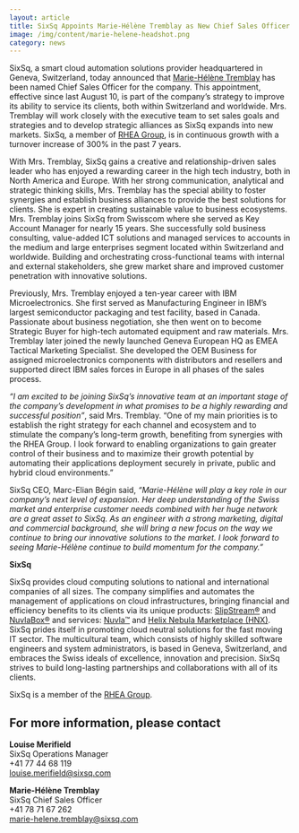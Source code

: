 ```yaml
---
layout: article
title: SixSq Appoints Marie-Hélène Tremblay as New Chief Sales Officer
image: /img/content/marie-helene-headshot.png
category: news
---
```


SixSq, a smart cloud automation solutions provider headquartered in Geneva, Switzerland, today announced that [Marie-Hélène Tremblay](https://www.linkedin.com/profile/view?id=AAMAAACke8MBF33ChCUAjPUf65IHmPzICkJPgak&authType=name&authToken=uudn&trk=hp-feed-member-name) has been named Chief Sales Officer for the company. This appointment, effective since last August 10, is part of the company’s strategy to improve its ability to service its clients, both within Switzerland and worldwide. Mrs. Tremblay will work closely with the executive team to set sales goals and strategies and to develop strategic alliances as SixSq expands into new markets. SixSq, a member of [RHEA Group](http://www.rheagroup.com), is in continuous growth with a turnover increase of 300% in the past 7 years.

With Mrs. Tremblay, SixSq gains a creative and relationship-driven sales leader who has enjoyed a rewarding career in the high tech industry, both in North America and Europe. With her strong communication, analytical and strategic thinking skills, Mrs. Tremblay has the special ability to foster synergies and establish business alliances to provide the best solutions for clients. She is expert in creating sustainable value to business ecosystems.
Mrs. Tremblay joins SixSq from Swisscom where she served as Key Account Manager for nearly 15 years. She successfully sold business consulting, value-added ICT solutions and managed services to accounts in the medium and large enterprises segment located within Switzerland and worldwide. Building and orchestrating cross-functional teams with internal and external stakeholders, she grew market share and improved customer penetration with innovative solutions. 

Previously, Mrs. Tremblay enjoyed a ten-year career with IBM Microelectronics. She first served as Manufacturing Engineer in IBM’s largest semiconductor packaging and test facility, based in Canada. Passionate about business negotiation, she then went on to become Strategic Buyer for high-tech automated equipment and raw materials. Mrs. Tremblay later joined the newly launched Geneva European HQ as EMEA Tactical Marketing Specialist. She developed the OEM Business for assigned microelectronics components with distributors and resellers and supported direct IBM sales forces in Europe in all phases of the sales process. 

 *“I am excited to be joining SixSq’s innovative team at an important stage of the company’s development in what promises to be a highly rewarding and successful position”*, said Mrs. Tremblay. “One of my main priorities is to establish the right strategy for each channel and ecosystem and to stimulate the company’s long-term growth, benefiting from synergies with the RHEA Group. I look forward to enabling organizations to gain greater control of their business and to maximize their growth potential by automating their applications deployment securely in private, public and hybrid cloud environments.”
 
SixSq CEO, Marc-Elian Bégin said, *“Marie-Hélène will play a key role in our company’s next level of expansion. Her deep understanding of the Swiss market and enterprise customer needs combined with her huge network are a great asset to SixSq. As an engineer with a strong marketing, digital and commercial background, she will bring a new focus on the way we continue to bring our innovative solutions to the market. I look forward to seeing Marie-Hélène continue to build momentum for the company.”*

**SixSq**

SixSq provides cloud computing solutions to national and international companies of all sizes. The company simplifies and automates the management of applications on cloud infrastructures, bringing financial and efficiency benefits to its clients via its unique products: [SlipStream®](http://sixsq.com/products/slipstream/) and [NuvlaBox®](http://sixsq.com/products/slipstream/) and services: [Nuvla™](http://sixsq.com/services/nuvla/) and [Helix Nebula Marketplace (HNX)](http://hnx.helix-nebula.eu). SixSq prides itself in promoting cloud neutral solutions for the fast moving IT sector. The multicultural team, which consists of highly skilled software engineers and system administrators, is based in Geneva, Switzerland, and embraces the Swiss ideals of excellence, innovation and precision. SixSq strives to build long-lasting partnerships and collaborations with all of its clients.

SixSq is a member of the [RHEA Group](http://www.rheagroup.com).


For more information, please contact
----

**Louise Merifield**  
SixSq Operations Manager  
+41 77 44 68 119  
[louise.merifield@sixsq.com](mailto:louise.merifield@sixsq.com)

**Marie-Hélène Tremblay**  
SixSq Chief Sales Officer   
+41 78 71 67 262  
[marie-helene.tremblay@sixsq.com](mailto:marie-helene.tremblay@sixsq.com)



